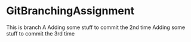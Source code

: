 # GitBranchingAssignment
This is branch A
Adding some stuff to commit the 2nd time
Adding some stuff to commit the 3rd time
